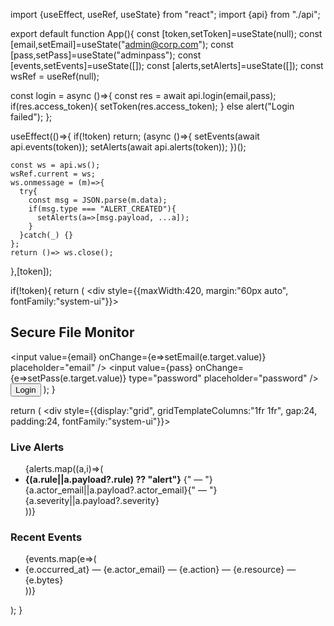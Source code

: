 import {useEffect, useRef, useState} from "react";
import {api} from "./api";

export default function App(){
  const [token,setToken]=useState(null);
  const [email,setEmail]=useState("admin@corp.com");
  const [pass,setPass]=useState("adminpass");
  const [events,setEvents]=useState([]);
  const [alerts,setAlerts]=useState([]);
  const wsRef = useRef(null);

  const login = async ()=>{
    const res = await api.login(email,pass);
    if(res.access_token){ setToken(res.access_token); }
    else alert("Login failed");
  };

  useEffect(()=>{
    if(!token) return;
    (async ()=>{
      setEvents(await api.events(token));
      setAlerts(await api.alerts(token));
    })();

    const ws = api.ws();
    wsRef.current = ws;
    ws.onmessage = (m)=>{
      try{
        const msg = JSON.parse(m.data);
        if(msg.type === "ALERT_CREATED"){
          setAlerts(a=>[msg.payload, ...a]);
        }
      }catch(_) {}
    };
    return ()=> ws.close();
  },[token]);

  if(!token){
    return (
      <div style={{maxWidth:420, margin:"60px auto", fontFamily:"system-ui"}}>
        <h2>Secure File Monitor</h2>
        <input value={email} onChange={e=>setEmail(e.target.value)} placeholder="email" />
        <input value={pass} onChange={e=>setPass(e.target.value)} type="password" placeholder="password" />
        <button onClick={login}>Login</button>
      </div>
    );
  }

  return (
    <div style={{display:"grid", gridTemplateColumns:"1fr 1fr", gap:24, padding:24, fontFamily:"system-ui"}}>
      <section>
        <h3>Live Alerts</h3>
        <ul>
          {alerts.map((a,i)=>(
            <li key={i}>
              <b>{(a.rule||a.payload?.rule) ?? "alert"}</b>
              {" — "}{a.actor_email||a.payload?.actor_email}{" — "}{a.severity||a.payload?.severity}
            </li>
          ))}
        </ul>
      </section>
      <section>
        <h3>Recent Events</h3>
        <ul>
          {events.map(e=>(
            <li key={e.id}>
              {e.occurred_at} — {e.actor_email} — {e.action} — {e.resource} — {e.bytes}
            </li>
          ))}
        </ul>
      </section>
    </div>
  );
}
